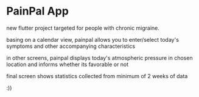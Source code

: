 # PainPal App

new flutter project targeted for people with chronic migraine.


basing on a calendar view, painpal allows you to enter/select today's symptoms and other accompanying characteristics


in other screens, painpal displays today's atmospheric pressure in chosen location and informs whether its favorable or not


final screen shows statistics collected from minimum of 2 weeks of data

:))
